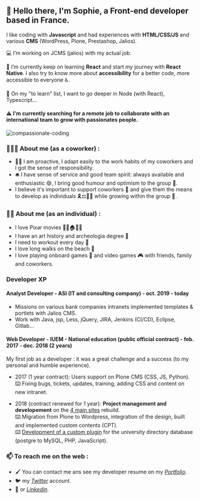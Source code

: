 ## 👋 Hello there, I'm Sophie, a Front-end developer based in France.  

<p>I like coding with <b>Javascript</b> and had experiences with <b>HTML/CSS/JS</b> and various <b>CMS</b> (WordPress, Plone, Prestashop, Jalios).</p>

<p>💻 I’m working on JCMS (jalios) with my actual job.</p>

<p>🔭 I’m currently keep on learning <b>React</b> and start my journey with <b>React Native</b>.   
I also try to know more about <b>accessibility</b> for a better code, more accessible to everyone ♿.</p>

🌱 On my "to learn" list, I want to go deeper in Node (with React), Typescript...

#### ⚠️ I'm currently searching for a remote job to collaborate with an international team to grow with passionates people.

![compassionate-coding](/S0f1eM/S0f1eM/blob/master/compassionate.jpeg)

### 👩🏻‍💼 About me (as a coworker) : 
* 🙋‍♀️ I am proactive, I adapt easily to the work habits of my coworkers and I got the sense of responsibility.   
* 🛎️ I have sense of service and good team spirit: always available and enthusiastic 😄, I bring good humour and optimism to the group 🌼.   
* I believe it's important to support coworkers 🤗 and give them the means to develop as individuals 🎗️⚖️🏳️‍🌈 while growing within the group 💯 .

### 👩‍💻 About me (as an individual) : 
* I love Pixar movies 🎈🎈🏠🎈🎈  
* I have an art history and archeologia degree 🤠  
* I need to workout every day 💪  
* I love long walks on the beach 🌅
* I love playing onboard games 🎲 and video games 🎮 with friends, family and coworkers.

### Developer XP

#### Analyst Developer - ASI (IT and consulting company) - oct. 2019 - today

* Missions on various bank companies intranets implemented templates & portlets with Jalios CMS.
* Work with Java, jsp, Less, jQuery, JIRA, Jenkins (CI/CD), Eclipse, Gitlab...

#### Web Developer - IUEM - National education (public official contract) - feb. 2017 - dec. 2018 (2 years)

<p>My first job as a developer : it was a great challenge and a success (to my personal and humble experience).</p>

* 2017 (1 year contract): Users support on Plone CMS (CSS, JS, Python).   
⌨️ Fixing bugs, tickets, updates, training, adding CSS and content on new intranet. 

* 2018 (contract renewed for 1 year): <b>Project management and developement</b> on the [4 main sites](https://www-iuem.univ-brest.fr/) rebuild.  
⌨️ Migration from Plone to Wordpress, integration of the design, built and implemented custom contents (CPT).  
⌨️ [Development of a custom plugin](https://github.com/S0f1eM/my-first-wp-plugin) for the university directory database (postgre to MySQL, PHP, JavaScript).

### 📫 To reach me on the web : 

* 🖌️ You can contact me ans see my developer resume on my *[Portfolio](https://sophie-marchand.netlify.app/)*.
* 🐦 my *[Twitter](https://twitter.com/S0f1eM)* account.
* 💬 or *[Linkedin](https://www.linkedin.com/in/sophie-marchand-web-developer/)*. 

